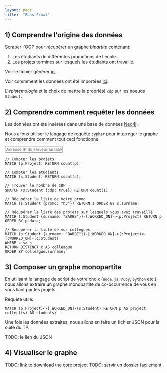 ```yaml
---
layout: page
title:  "Boss Final"
---
```


## 1) Comprendre l'origine des données

Scraper l'OGP pour récupérer un graphe *bipartite* contenant:

1. Les étudiants de différentes promotions de l'ecole.
2. Les projets terminés sur lesquels les étudiants ont travaillé.

Voir le fichier générer [ici](../resources/promo.json).

Voir commment les données ont été importées [ici](https://github.com/Yomguithereal/courses/tree/gh-pages/data/2016/scripts/neo4j-import).

L'*épistémologie* et le choix de mettre la propriété `cdp` sur les noeuds `Student`.

## 2) Comprendre comment requêter les données

Les données ont été insérées dans une base de données [Neo4j](http://neo4j.com/).

Nous allons utiliser le langage de requête `cypher` pour interroger le graphe et comprendre comment tout ceci fonctionne.

<input type="text" placeholder="Adresse IP du serveur au tableau..." />

```cypher
// Compter les projets
MATCH (p:Project) RETURN count(p);

// Compter les étudiants
MATCH (s:Student) RETURN count(s);

// Trouver le nombre de CDP
$MATCH (s:Student {cdp: true}) RETURN count(s);

// Récupérer la liste de votre promo
MATCH (s:Student {promo: "h3"}) RETURN s ORDER BY s.surname;

// Récupérer la liste des projets sur lesquels vous avez travaillé
MATCH (:Student {surname: "BARBE"})-[:WORKED_ON]->(p:Project) RETURN p ORDER BY p.date;

// Récupérer la liste de vos collègues
MATCH (s:Student {surname: "BARBE"})-[:WORKED_ON]->(:Project)<-[:WORKED_ON]-(c:Student)
WHERE c <> s
RETURN DISTINCT c AS colleague
ORDER BY colleague.surname;
```

## 3) Composer un graphe monopartite

En utilisant le langage de script de votre choix (`node.js`, `ruby`, `python` etc.), nous allons extraire un graphe monopartite de co-occurrence de vous en vous liant par les projets.

Requête utile:

```cypher
MATCH (p:Project)<-[:WORKED_ON]-(s:Student) RETURN p AS project, collect(s) AS students;
```

Une fois les données extraites, nous allons en faire un fichier JSON pour la suite du TP.

TODO: le lien du JSON

## 4) Visualiser le graphe

TODO: link to download the core project
TODO: servir un dossier facilement
